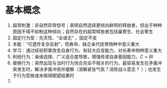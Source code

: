 # 基本概念
1. 超常刺激：非自然异常信号；表明自然选择更倾向鲜明的释放者，但出于种种原因不得不抑制这种倾向；自然存在的超常释放者包括巢寄生、社会寄生
2. 固定行为型：先天性、“全或无” ，固定不变
3. 本能：“可遗传复杂反射”，短寿命、缺乏亲代抚育物种中意义重大
4. 学习：通过经验积累改变自身行为，有较大应变能力，对长寿命物种意义重大
5. 利他行为：亲缘选择、广义适合度导致，增强传递自身基因能力，$C<BI$
6. 替换行为：突然出现与当时行为场合完全不相关的行为，最容易发生在矛盾冲突发生时，解决矛盾冲突并缓解（消解紧张气氛？消除战斗意志？ ）；也发生于行为受挫或未取得期望结果时
7. 